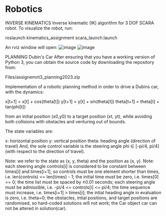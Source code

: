 # Robotics

INVERSE KINEMATICS
Inverse kinematic (IK) algorithm for 3 DOF SCARA robot.
To visualize the robot, run: 

roslaunch kinematics_assignment scara_launch.launch

An rviz window will open:
![image](https://github.com/anonimorob/Robotics/assets/115708199/dbd0c2f5-7801-48a8-a6ce-14e64d61b800)
![image](https://github.com/anonimorob/Robotics/assets/115708199/5d10581b-00a3-435a-9bcf-988ab447516c)


PLANNING
Dubin's Car
After ensuring that you have a working version of Python 3, you can obtain the source code by  downloading the repository from:

Files/assignemnt3_planning2023.zip

Implementation of a robotic planning method in order to drive a Dubins car, with the dynamics:

x[t+1]     = x[t]     + cos(theta[t])
y[t+1]     = y[t]     + sin(theta[t])
theta[t+1] = theta[t] + tan(phi[t])

from an initial position (x0,y0) to a target position (xt, yt), while avoiding both collisions with obstacles and venturing out of bounds.

The state variables are:

x: horizontal position
y: vertical position
theta: heading angle (direction of travel)
And, the sole control variable is the steering angle phi ∈ [-pi/4, pi/4] (with respect to the direction of travel).

Note: we refer to the state as (x, y, theta) and the position as (x, y).
Note: each steering angle controls[i] is considered to be constant between times[i] and times[i+1], so controls must be one element shorter than times, i.e. len(controls) == len(times) - 1; the initial time must be zero, i.e. times[0] == 0; 
the time list must be spaced by ≥0.01 seconds;
each steering angle must be admissible, i.e. -pi/4 <= controls[i] <= pi/4;
the time sequence must increase, i.e. times[i+1] > times[i];
the intial heading angle in evaluation is zero, i.e. theta=0;
the obstacles, intial positions, and target positions are randomised, so hard-coded solutions will not work;
the Car object car can not be altered in solution(car).



